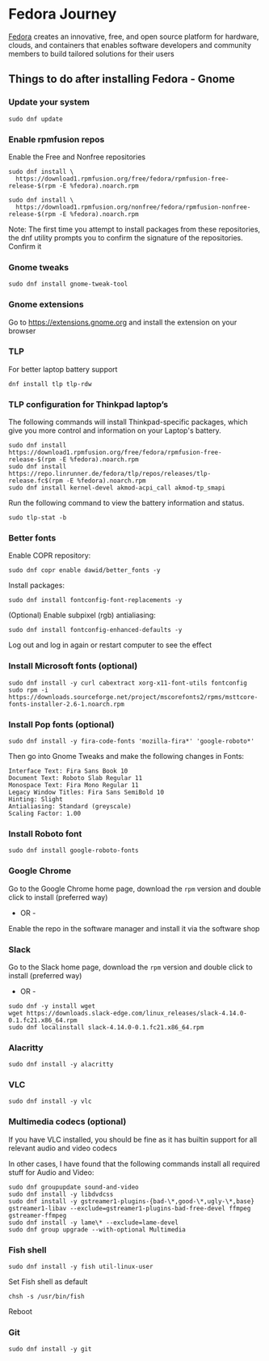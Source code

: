 # Fedora Journey

[Fedora](https://getfedora.org/) creates an innovative, free, and open source platform for hardware, clouds, and containers that enables software developers and community members to build tailored solutions for their users

## Things to do after installing Fedora - Gnome

### Update your system

```shell
sudo dnf update
```

### Enable rpmfusion repos

Enable the Free and Nonfree repositories

```shell
sudo dnf install \
  https://download1.rpmfusion.org/free/fedora/rpmfusion-free-release-$(rpm -E %fedora).noarch.rpm

sudo dnf install \
  https://download1.rpmfusion.org/nonfree/fedora/rpmfusion-nonfree-release-$(rpm -E %fedora).noarch.rpm
```

Note: The first time you attempt to install packages from these repositories, the dnf utility prompts you to confirm the signature of the repositories. Confirm it

### Gnome tweaks

```shell
sudo dnf install gnome-tweak-tool
```

### Gnome extensions

Go to https://extensions.gnome.org and install the extension on your browser

### TLP

For better laptop battery support

```shell
dnf install tlp tlp-rdw
```

### TLP configuration for Thinkpad laptop’s

The following commands will install Thinkpad-specific packages, which give you more control and information on your Laptop's battery.

```shell
sudo dnf install https://download1.rpmfusion.org/free/fedora/rpmfusion-free-release-$(rpm -E %fedora).noarch.rpm
sudo dnf install https://repo.linrunner.de/fedora/tlp/repos/releases/tlp-release.fc$(rpm -E %fedora).noarch.rpm
sudo dnf install kernel-devel akmod-acpi_call akmod-tp_smapi
```

Run the following command to view the battery information and status.

```shell
sudo tlp-stat -b
```

### Better fonts

Enable COPR repository:

```shell
sudo dnf copr enable dawid/better_fonts -y
```

Install packages:

```shell
sudo dnf install fontconfig-font-replacements -y
```

(Optional) Enable subpixel (rgb) antialiasing:

```shell
sudo dnf install fontconfig-enhanced-defaults -y
```

Log out and log in again or restart computer to see the effect

### Install Microsoft fonts (optional)

```shell
sudo dnf install -y curl cabextract xorg-x11-font-utils fontconfig
sudo rpm -i https://downloads.sourceforge.net/project/mscorefonts2/rpms/msttcore-fonts-installer-2.6-1.noarch.rpm
```

### Install Pop fonts (optional)

```shell
sudo dnf install -y fira-code-fonts 'mozilla-fira*' 'google-roboto*'
```

Then go into Gnome Tweaks and make the following changes in Fonts:

```
Interface Text: Fira Sans Book 10
Document Text: Roboto Slab Regular 11
Monospace Text: Fira Mono Regular 11
Legacy Window Titles: Fira Sans SemiBold 10
Hinting: Slight
Antialiasing: Standard (greyscale)
Scaling Factor: 1.00
```

### Install Roboto font

```
sudo dnf install google-roboto-fonts
```

### Google Chrome

Go to the Google Chrome home page, download the `rpm` version and double click to install (preferred way)

- OR -

Enable the repo in the software manager and install it via the software shop

### Slack

Go to the Slack home page, download the `rpm` version and double click to install (preferred way)

- OR -

```shell
sudo dnf -y install wget
wget https://downloads.slack-edge.com/linux_releases/slack-4.14.0-0.1.fc21.x86_64.rpm
sudo dnf localinstall slack-4.14.0-0.1.fc21.x86_64.rpm
```

### Alacritty

```shell
sudo dnf install -y alacritty
```

### VLC

```shell
sudo dnf install -y vlc
```

### Multimedia codecs (optional)

If you have VLC installed, you should be fine as it has builtin support for all relevant audio and video codecs

In other cases, I have found that the following commands install all required stuff for Audio and Video:

```shell
sudo dnf groupupdate sound-and-video
sudo dnf install -y libdvdcss
sudo dnf install -y gstreamer1-plugins-{bad-\*,good-\*,ugly-\*,base} gstreamer1-libav --exclude=gstreamer1-plugins-bad-free-devel ffmpeg gstreamer-ffmpeg 
sudo dnf install -y lame\* --exclude=lame-devel
sudo dnf group upgrade --with-optional Multimedia
```

### Fish shell

```shell
sudo dnf install -y fish util-linux-user
```

Set Fish shell as default

```shell
chsh -s /usr/bin/fish
```

Reboot

### Git

```shell
sudo dnf install -y git
```
